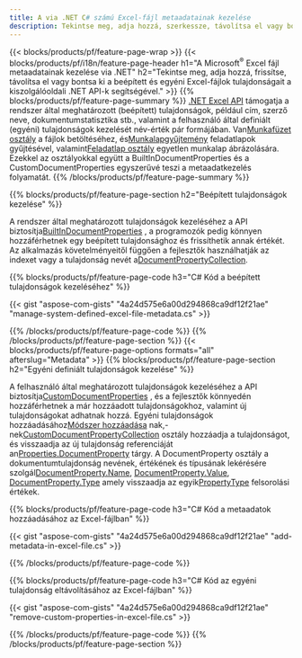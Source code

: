 ```yaml
---
title: A via .NET C# számú Excel-fájl metaadatainak kezelése
description: Tekintse meg, adja hozzá, szerkessze, távolítsa el vagy bontsa ki az Excel-fájlok metaadatait mindössze néhány sornyi C# kóddal
---
```

{{< blocks/products/pf/feature-page-wrap >}}
{{< blocks/products/pf/i18n/feature-page-header h1="A Microsoft<sup>&reg;</sup> Excel fájl metaadatainak kezelése via .NET" h2="Tekintse meg, adja hozzá, frissítse, távolítsa el vagy bontsa ki a beépített és egyéni Excel-fájlok tulajdonságait a kiszolgálóoldali .NET API-k segítségével." >}}
{{% blocks/products/pf/feature-page-summary %}}
[.NET Excel API](/cells/hu/net/) támogatja a rendszer által meghatározott (beépített) tulajdonságok, például cím, szerző neve, dokumentumstatisztika stb., valamint a felhasználó által definiált (egyéni) tulajdonságok kezelését név-érték pár formájában. Van[Munkafüzet osztály](https://reference.aspose.com/cells/net/aspose.cells/workbook) a fájlok betöltéséhez, és[Munkalapgyűjtemény](https://reference.aspose.com/cells/net/aspose.cells/worksheetcollection) feladatlapok gyűjtésével, valamint[Feladatlap osztály](https://reference.aspose.com/cells/net/aspose.cells/worksheet) egyetlen munkalap ábrázolására. Ezekkel az osztályokkal együtt a BuiltInDocumentProperties és a CustomDocumentProperties egyszerűvé teszi a metaadatkezelés folyamatát.
{{% /blocks/products/pf/feature-page-summary %}}

{{% blocks/products/pf/feature-page-section h2="Beépített tulajdonságok kezelése" %}}

 A rendszer által meghatározott tulajdonságok kezeléséhez a API biztosítja[BuiltInDocumentProperties](https://reference.aspose.com/cells/net/aspose.cells/workbook/properties/builtindocumentproperties) , a programozók pedig könnyen hozzáférhetnek egy beépített tulajdonsághoz és frissíthetik annak értékét. Az alkalmazás követelményeitől függően a fejlesztők használhatják az indexet vagy a tulajdonság nevét a[DocumentPropertyCollection](https://reference.aspose.com/cells/net/aspose.cells.properties/documentpropertycollection). 

{{% blocks/products/pf/feature-page-code h3="C# Kód a beépített tulajdonságok kezeléséhez" %}}

{{< gist "aspose-com-gists" "4a24d575e6a00d294868ca9df12f21ae" "manage-system-defined-excel-file-metadata.cs" >}}

{{% /blocks/products/pf/feature-page-code %}}
{{% /blocks/products/pf/feature-page-section %}}
{{< blocks/products/pf/feature-page-options formats="all" afterslug="Metadata" >}}
{{% blocks/products/pf/feature-page-section h2="Egyéni definiált tulajdonságok kezelése" %}}

 A felhasználó által meghatározott tulajdonságok kezeléséhez a API biztosítja[CustomDocumentProperties](https://reference.aspose.com/cells/net/aspose.cells/workbook/properties/customdocumentproperties) , és a fejlesztők könnyedén hozzáférhetnek a már hozzáadott tulajdonságokhoz, valamint új tulajdonságokat adhatnak hozzá. Egyéni tulajdonságok hozzáadásához[Módszer hozzáadása](https://reference.aspose.com/cells/net/aspose.cells.properties/customdocumentpropertycollection/methods/add/index) nak,-nek[CustomDocumentPropertyCollection](https://reference.aspose.com/cells/net/aspose.cells.properties/customdocumentpropertycollection) osztály hozzáadja a tulajdonságot, és visszaadja az új tulajdonság referenciáját an[Properties.DocumentProperty](https://reference.aspose.com/cells/net/aspose.cells.properties/documentproperty) tárgy. A DocumentProperty osztály a dokumentumtulajdonság nevének, értékének és típusának lekérésére szolgál[DocumentProperty.Name](https://reference.aspose.com/cells/net/aspose.cells.properties/documentproperty/properties/name), [DocumentProperty.Value](https://reference.aspose.com/cells/net/aspose.cells.properties/documentproperty/properties/value),  [DocumentProperty.Type](https://reference.aspose.com/cells/net/aspose.cells.properties/documentproperty/properties/type) amely visszaadja az egyik[PropertyType](https://reference.aspose.com/cells/net/aspose.cells.properties/propertytype) felsorolási értékek.
 
{{% blocks/products/pf/feature-page-code h3="C# Kód a metaadatok hozzáadásához az Excel-fájlban" %}}

{{< gist "aspose-com-gists" "4a24d575e6a00d294868ca9df12f21ae" "add-metadata-in-excel-file.cs" >}}

{{% /blocks/products/pf/feature-page-code %}}


{{% blocks/products/pf/feature-page-code h3="C# Kód az egyéni tulajdonság eltávolításához az Excel-fájlban" %}}

{{< gist "aspose-com-gists" "4a24d575e6a00d294868ca9df12f21ae" "remove-custom-properties-in-excel-file.cs" >}}

{{% /blocks/products/pf/feature-page-code %}}
{{% /blocks/products/pf/feature-page-section %}}
